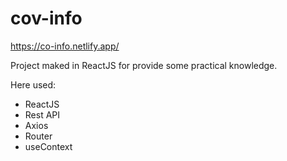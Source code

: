 # cov-info

https://co-info.netlify.app/

Project maked in ReactJS for provide some practical knowledge.

Here used:

- ReactJS
- Rest API
- Axios
- Router
- useContext
